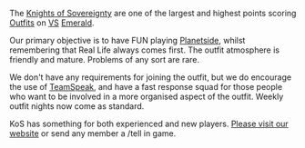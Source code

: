 The [Knights of Sovereignty](http://www.knightsofsovereignty.org) are one of the
largest and highest points scoring [Outfits](../../terminology/Outfit.md) on
[VS](../../factions/Vanu_Sovereignty.md) [Emerald](../servers/Emerald.md).

Our primary objective is to have FUN playing [Planetside](../../PlanetSide.md),
whilst remembering that Real Life always comes first. The outfit atmosphere is
friendly and mature. Problems of any sort are rare.

We don't have any requirements for joining the outfit, but we do encourage the
use of [TeamSpeak](../TeamSpeak.md), and have a fast response squad for
those people who want to be involved in a more organised aspect of the outfit.
Weekly outfit nights now come as standard.

KoS has something for both experienced and new players.
[Please visit our website](http://www.knightsofsovereignty.org) or send any
member a /tell in game.
